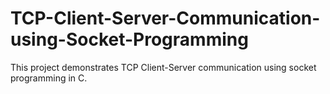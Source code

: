 # TCP-Client-Server-Communication-using-Socket-Programming
This project demonstrates TCP Client-Server communication using socket programming in C.
